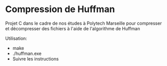 # Compression de Huffman
 Projet C dans le cadre de nos études à Polytech Marseille pour compresser et décompresser des fichiers à l'aide de l'algorithme de Huffman

Utilisation:
- make
- ./huffman.exe
- Suivre les instructions